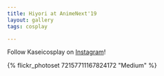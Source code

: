 ```yaml
---
title: Hiyori at AnimeNext'19
layout: gallery
tags: cosplay

---
```


Follow Kaseicosplay on [Instagram](https://www.instagram.com/Kaseicosplay)!

{% flickr_photoset 72157711167824172 "Medium" %}